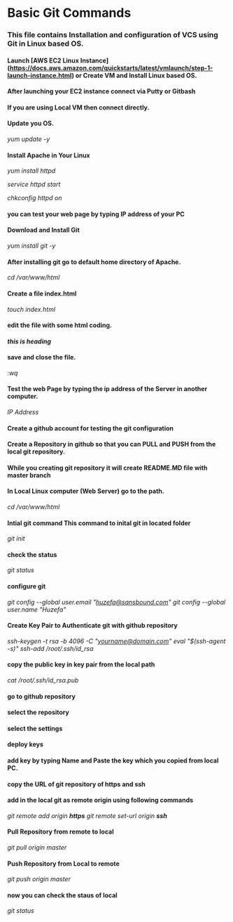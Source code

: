 # Basic Git Commands
### This file contains Installation and configuration of VCS using Git in Linux based OS.

#### Launch [AWS EC2 Linux Instance] (https://docs.aws.amazon.com/quickstarts/latest/vmlaunch/step-1-launch-instance.html) or Create VM and Install Linux based OS.

#### After launching your EC2 instance connect via Putty or Gitbash
#### If you are using Local VM then connect directly.

#### Update you OS.

*yum update -y*

#### Install Apache in Your Linux 

*yum install httpd*

*service httpd start*

*chkconfig httpd on*

#### you can test your web page by typing IP address of your PC

#### Download and Install Git

*yum install git -y*

#### After installing git go to default home directory of Apache.

*cd /var/www/html*

#### Create a file **index.html** 

*touch index.html*

#### edit the file with some html coding.

*<h4>this is heading</h4>*

#### save and close the file.

*:wq*

#### Test the web Page by typing the ip address of the Server in another computer.

*IP Address*

#### Create a **github** account for testing the git configuration

#### Create a Repository in github so that you can **PULL** and **PUSH** from the local git repository.

#### While you creating git repository it will create README.MD file with **master** branch

#### In Local Linux computer (Web Server) go to the path.

*cd /var/www/html*

#### Intial git command **This command to inital git in located folder**

*git init*

#### check the status 

*git status*

#### configure git 

*git config --global user.email "huzefa@sansbound.com"*
*git config --global user.name "Huzefa"*

#### Create Key Pair to Authenticate git with github repository

*ssh-keygen -t rsa -b 4096 -C "yourname@domain.com"*
*eval "$(ssh-agent -s)"*
*ssh-add /root/.ssh/id_rsa*

#### copy the public key in key pair from the local path

*cat /root/.ssh/id_rsa.pub*

#### go to github repository
#### select the repository
#### select the settings
#### deploy keys
#### add key by typing Name and Paste the key which you copied from local PC.

#### copy the URL of git repository of **https** and **ssh**
#### add in the local git as **remote origin** using following commands

_git remote add origin <url of git repo> **https**_
_git remote set-url origin <url of git repo> **ssh**_

#### Pull Repository from remote to local

*git pull origin master*

#### Push Repository from Local to remote

*git push origin master*

#### now you can check the staus of local

*git status* 
